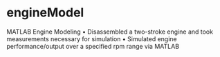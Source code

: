 # engineModel
MATLAB Engine Modeling 
• Disassembled a two-stroke engine and took measurements necessary for simulation
• Simulated engine performance/output over a specified rpm range via MATLAB
